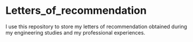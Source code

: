 # Letters_of_recommendation
I use this repository to store my letters of recommendation obtained during my engineering studies and my professional experiences.
